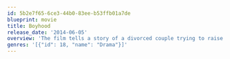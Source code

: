 ```yaml
---
id: 5b2e7f65-6ce3-44b0-83ee-b53ffb01a7de
blueprint: movie
title: Boyhood
release_date: '2014-06-05'
overview: 'The film tells a story of a divorced couple trying to raise their young son. The story follows the boy for twelve years, from first grade at age 6 through 12th grade at age 17-18, and examines his relationship with his parents as he grows.'
genres: '[{"id": 18, "name": "Drama"}]'
---
```

